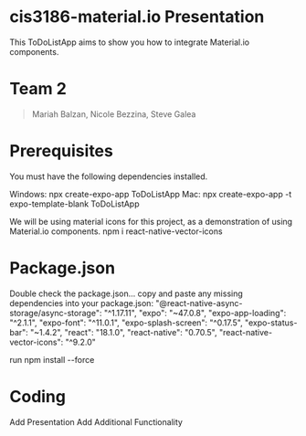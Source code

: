 # cis3186-material.io Presentation

This ToDoListApp aims to show you how to integrate Material.io components. 

# Team 2
> Mariah Balzan,
> Nicole Bezzina,
> Steve Galea

# Prerequisites
You must have the following dependencies installed.

Windows: npx create-expo-app ToDoListApp
Mac: npx create-expo-app -t expo-template-blank ToDoListApp

We will be using material icons for this project, as a demonstration of using Material.io components.
npm i react-native-vector-icons

# Package.json
Double check the package.json... copy and paste any missing dependencies into your package.json:
    "@react-native-async-storage/async-storage": "^1.17.11",
    "expo": "~47.0.8",
    "expo-app-loading": "^2.1.1",
    "expo-font": "^11.0.1",
    "expo-splash-screen": "^0.17.5",
    "expo-status-bar": "~1.4.2",
    "react": "18.1.0",
    "react-native": "0.70.5",
    "react-native-vector-icons": "^9.2.0"

run npm install --force

# Coding
Add Presentation
Add Additional Functionality
